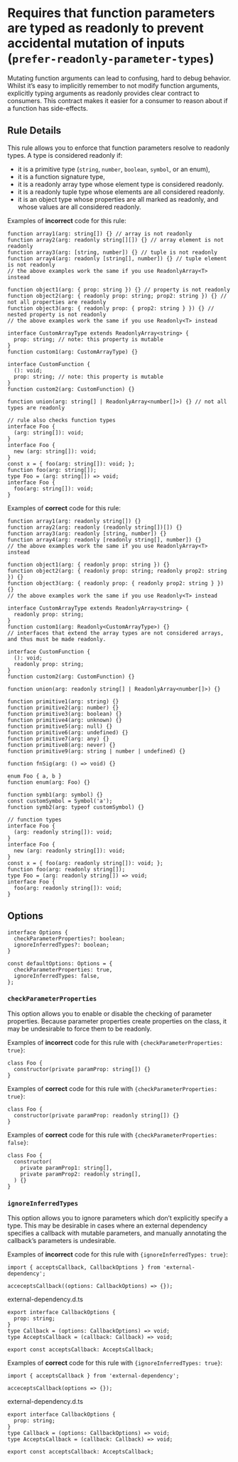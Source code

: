 Requires that function parameters are typed as readonly to prevent accidental mutation of inputs (`prefer-readonly-parameter-types`)
====================================================================================================================================

Mutating function arguments can lead to confusing, hard to debug behavior. Whilst it’s easy to implicitly remember to not modify function arguments, explicitly typing arguments as readonly provides clear contract to consumers. This contract makes it easier for a consumer to reason about if a function has side-effects.

Rule Details
------------

This rule allows you to enforce that function parameters resolve to readonly types. A type is considered readonly if:

-   it is a primitive type (`string`, `number`, `boolean`, `symbol`, or an enum),
-   it is a function signature type,
-   it is a readonly array type whose element type is considered readonly.
-   it is a readonly tuple type whose elements are all considered readonly.
-   it is an object type whose properties are all marked as readonly, and whose values are all considered readonly.

Examples of **incorrect** code for this rule:

    function array1(arg: string[]) {} // array is not readonly
    function array2(arg: readonly string[][]) {} // array element is not readonly
    function array3(arg: [string, number]) {} // tuple is not readonly
    function array4(arg: readonly [string[], number]) {} // tuple element is not readonly
    // the above examples work the same if you use ReadonlyArray<T> instead

    function object1(arg: { prop: string }) {} // property is not readonly
    function object2(arg: { readonly prop: string; prop2: string }) {} // not all properties are readonly
    function object3(arg: { readonly prop: { prop2: string } }) {} // nested property is not readonly
    // the above examples work the same if you use Readonly<T> instead

    interface CustomArrayType extends ReadonlyArray<string> {
      prop: string; // note: this property is mutable
    }
    function custom1(arg: CustomArrayType) {}

    interface CustomFunction {
      (): void;
      prop: string; // note: this property is mutable
    }
    function custom2(arg: CustomFunction) {}

    function union(arg: string[] | ReadonlyArray<number[]>) {} // not all types are readonly

    // rule also checks function types
    interface Foo {
      (arg: string[]): void;
    }
    interface Foo {
      new (arg: string[]): void;
    }
    const x = { foo(arg: string[]): void; };
    function foo(arg: string[]);
    type Foo = (arg: string[]) => void;
    interface Foo {
      foo(arg: string[]): void;
    }

Examples of **correct** code for this rule:

    function array1(arg: readonly string[]) {}
    function array2(arg: readonly (readonly string[])[]) {}
    function array3(arg: readonly [string, number]) {}
    function array4(arg: readonly [readonly string[], number]) {}
    // the above examples work the same if you use ReadonlyArray<T> instead

    function object1(arg: { readonly prop: string }) {}
    function object2(arg: { readonly prop: string; readonly prop2: string }) {}
    function object3(arg: { readonly prop: { readonly prop2: string } }) {}
    // the above examples work the same if you use Readonly<T> instead

    interface CustomArrayType extends ReadonlyArray<string> {
      readonly prop: string;
    }
    function custom1(arg: Readonly<CustomArrayType>) {}
    // interfaces that extend the array types are not considered arrays, and thus must be made readonly.

    interface CustomFunction {
      (): void;
      readonly prop: string;
    }
    function custom2(arg: CustomFunction) {}

    function union(arg: readonly string[] | ReadonlyArray<number[]>) {}

    function primitive1(arg: string) {}
    function primitive2(arg: number) {}
    function primitive3(arg: boolean) {}
    function primitive4(arg: unknown) {}
    function primitive5(arg: null) {}
    function primitive6(arg: undefined) {}
    function primitive7(arg: any) {}
    function primitive8(arg: never) {}
    function primitive9(arg: string | number | undefined) {}

    function fnSig(arg: () => void) {}

    enum Foo { a, b }
    function enum(arg: Foo) {}

    function symb1(arg: symbol) {}
    const customSymbol = Symbol('a');
    function symb2(arg: typeof customSymbol) {}

    // function types
    interface Foo {
      (arg: readonly string[]): void;
    }
    interface Foo {
      new (arg: readonly string[]): void;
    }
    const x = { foo(arg: readonly string[]): void; };
    function foo(arg: readonly string[]);
    type Foo = (arg: readonly string[]) => void;
    interface Foo {
      foo(arg: readonly string[]): void;
    }

Options
-------

    interface Options {
      checkParameterProperties?: boolean;
      ignoreInferredTypes?: boolean;
    }

    const defaultOptions: Options = {
      checkParameterProperties: true,
      ignoreInferredTypes: false,
    };

### `checkParameterProperties`

This option allows you to enable or disable the checking of parameter properties. Because parameter properties create properties on the class, it may be undesirable to force them to be readonly.

Examples of **incorrect** code for this rule with `{checkParameterProperties: true}`:

    class Foo {
      constructor(private paramProp: string[]) {}
    }

Examples of **correct** code for this rule with `{checkParameterProperties: true}`:

    class Foo {
      constructor(private paramProp: readonly string[]) {}
    }

Examples of **correct** code for this rule with `{checkParameterProperties: false}`:

    class Foo {
      constructor(
        private paramProp1: string[],
        private paramProp2: readonly string[],
      ) {}
    }

### `ignoreInferredTypes`

This option allows you to ignore parameters which don’t explicitly specify a type. This may be desirable in cases where an external dependency specifies a callback with mutable parameters, and manually annotating the callback’s parameters is undesirable.

Examples of **incorrect** code for this rule with `{ignoreInferredTypes: true}`:

    import { acceptsCallback, CallbackOptions } from 'external-dependency';

    acceceptsCallback((options: CallbackOptions) => {});

external-dependency.d.ts

    export interface CallbackOptions {
      prop: string;
    }
    type Callback = (options: CallbackOptions) => void;
    type AcceptsCallback = (callback: Callback) => void;

    export const acceptsCallback: AcceptsCallback;

Examples of **correct** code for this rule with `{ignoreInferredTypes: true}`:

    import { acceptsCallback } from 'external-dependency';

    acceceptsCallback(options => {});

external-dependency.d.ts

    export interface CallbackOptions {
      prop: string;
    }
    type Callback = (options: CallbackOptions) => void;
    type AcceptsCallback = (callback: Callback) => void;

    export const acceptsCallback: AcceptsCallback;
